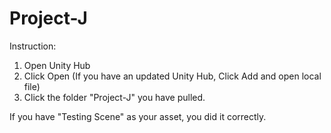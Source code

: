 # Project-J

Instruction:
1. Open Unity Hub
2. Click Open (If you have an updated Unity Hub, Click Add and open local file)
3. Click the folder "Project-J" you have pulled.

If you have "Testing Scene" as your asset, you did it correctly.
